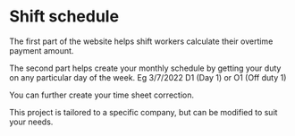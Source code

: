 # Shift schedule
The first part of the website helps shift workers calculate their overtime 
payment amount. 

The second part helps create your monthly schedule by getting your duty on any particular day of the week. 
Eg 3/7/2022 D1 (Day 1) or O1 (Off duty 1)

You can further create your time sheet correction. 

This project is tailored to a specific company, but can be modified to suit your needs. 


